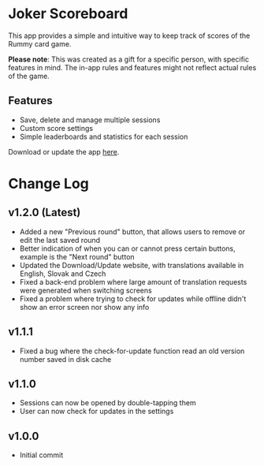 # Joker Scoreboard
This app provides a simple and intuitive way to keep track of scores of the Rummy card game. 

**Please note**: This was created as a gift for a specific person, with specific features in mind. The in-app rules and features might not reflect actual rules of the game.

## Features
- Save, delete and manage multiple sessions
- Custom score settings
- Simple leaderboards and statistics for each session

Download or update the app [here](https://samuelobabu69.github.io/joker_scoreboard/).

# Change Log
## v1.2.0 (Latest)
- Added a new "Previous round" button, that allows users to remove or edit the last saved round
- Better indication of when you can or cannot press certain buttons, example is the "Next round" button
- Updated the Download/Update website, with translations available in English, Slovak and Czech
- Fixed a back-end problem where large amount of translation requests were generated when switching screens
- Fixed a problem where trying to check for updates while offline didn't show an error screen nor show any info

## v1.1.1
- Fixed a bug where the check-for-update function read an old version number saved in disk cache

## v1.1.0
- Sessions can now be opened by double-tapping them
- User can now check for updates in the settings

## v1.0.0
- Initial commit
